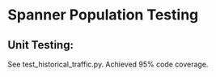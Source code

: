 # Spanner Population Testing
## **Unit Testing:**
See test_historical_traffic.py. Achieved 95% code coverage.
